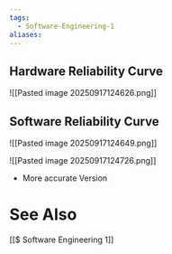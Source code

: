 ```yaml
---
tags:
  - Software-Engineering-1
aliases:
---
```

## Hardware Reliability Curve
![[Pasted image 20250917124626.png]]



## Software Reliability Curve
![[Pasted image 20250917124649.png]]


![[Pasted image 20250917124726.png]]
- More accurate Version

# See Also
[[$ Software Engineering 1]]
